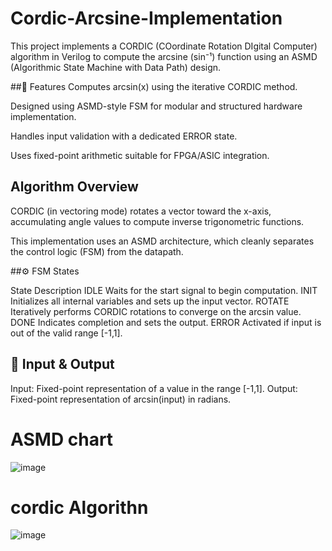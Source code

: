 # Cordic-Arcsine-Implementation

This project implements a CORDIC (COordinate Rotation DIgital Computer) algorithm in Verilog to compute the arcsine (sin⁻¹) function using an ASMD (Algorithmic State Machine with Data Path) design.

##📌 Features
Computes arcsin(x) using the iterative CORDIC method.

Designed using ASMD-style FSM for modular and structured hardware implementation.

Handles input validation with a dedicated ERROR state.

Uses fixed-point arithmetic suitable for FPGA/ASIC integration.



## Algorithm Overview


CORDIC (in vectoring mode) rotates a vector toward the x-axis, accumulating angle values to compute inverse trigonometric functions.

This implementation uses an ASMD architecture, which cleanly separates the control logic (FSM) from the datapath.

##⚙️ FSM States


State	Description
IDLE	Waits for the start signal to begin computation.
INIT	Initializes all internal variables and sets up the input vector.
ROTATE	Iteratively performs CORDIC rotations to converge on the arcsin value.
DONE	Indicates completion and sets the output.
ERROR	Activated if input is out of the valid range [-1,1].



## 🧾 Input & Output


Input:
Fixed-point representation of a value in the range [-1,1].
Output:
Fixed-point representation of arcsin(input) in radians.





# ASMD chart





![image](https://github.com/user-attachments/assets/f90cf002-ea01-4221-8317-ab9d8fa0df85)








# cordic Algorithn


![image](https://github.com/user-attachments/assets/9672c52b-703d-4fed-b6c3-c02d535ca489)


